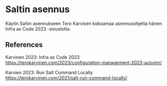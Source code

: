 # Saltin asennus
Käytin Saltin asennukseen Tero Karvisen kokoamaa asennusohjetta hänen Infra as Code 2023 -sivustolta.


## References
Karvinen 2023: Infra as Code 2023 https://terokarvinen.com/2023/configuration-management-2023-autumn/

Karvien 2023: Run Salt Command Locally https://terokarvinen.com/2021/salt-run-command-locally/
